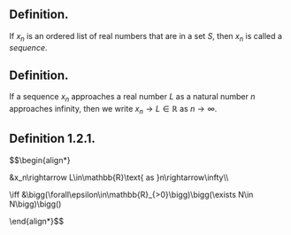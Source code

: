 
## Definition.

If $x_n$ is an ordered list of real numbers that are in a set $S$, then $x_n$ is called a *sequence*.

## Definition.

If a sequence $x_n$ approaches a real number $L$ as a natural number $n$ approaches infinity, then we write $x_n\rightarrow L\in \mathbb{R}\text{ as }n\rightarrow \infty$. 

## Definition 1.2.1.

$$\begin{align*}

&x_n\rightarrow L\in\mathbb{R}\text{ as }n\rightarrow\infty\\\\

\iff &\bigg(\forall\epsilon\in\mathbb{R}_{>0}\bigg)\bigg(\exists N\in N\bigg)\bigg()

\end{align*}$$
